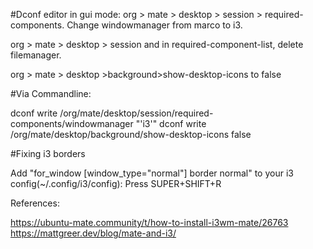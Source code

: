 #Dconf editor in gui mode:
org > mate > desktop > session > required-components. Change windowmanager from marco to i3.

org > mate > desktop > session and in required-component-list, delete filemanager. 

org > mate > desktop >background>show-desktop-icons to false

#Via Commandline:

dconf write /org/mate/desktop/session/required-components/windowmanager "'i3'"
dconf write /org/mate/desktop/background/show-desktop-icons false


#Fixing i3 borders

Add "for_window [window_type="normal"] border normal" to your i3 config(~/.config/i3/config):
Press SUPER+SHIFT+R


References:

https://ubuntu-mate.community/t/how-to-install-i3wm-mate/26763
https://mattgreer.dev/blog/mate-and-i3/
